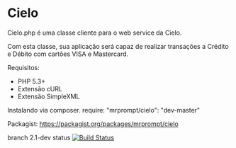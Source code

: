 Cielo
=====

Cielo.php é uma classe cliente para o web service da Cielo.

Com esta classe, sua aplicação será capaz de realizar transações
a Crédito e Débito com cartões VISA e Mastercard.

Requisitos: 
* PHP 5.3+
* Extensão cURL
* Extensão SimpleXML


Instalando via composer.
    require: "mrprompt/cielo": "dev-master"  

Packagist:
	https://packagist.org/packages/mrprompt/cielo

branch 2.1-dev status
[![Build Status](https://travis-ci.org/mrprompt/Cielo.png?branch=2.1-dev)](https://travis-ci.org/mrprompt/Cielo)
